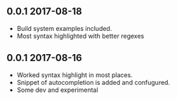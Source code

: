 ## 0.0.1 2017-08-18
- Build system examples included.
- Most syntax highlighted with better regexes

## 0.0.1 2017-08-16
- Worked syntax highlight in most places.
- Snippet of autocompletion is added and confugured.
- Some dev and experimental